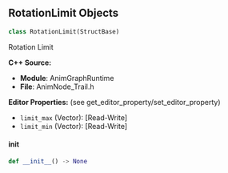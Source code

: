## RotationLimit Objects

```python
class RotationLimit(StructBase)
```

Rotation Limit

**C++ Source:**

- **Module**: AnimGraphRuntime
- **File**: AnimNode_Trail.h

**Editor Properties:** (see get_editor_property/set_editor_property)

- ``limit_max`` (Vector):  [Read-Write]
- ``limit_min`` (Vector):  [Read-Write]

<a id="unreal.RotationLimit.__init__"></a>

#### __init__

```python
def __init__() -> None
```

<a id="unreal.ReferenceBoneFrame"></a>